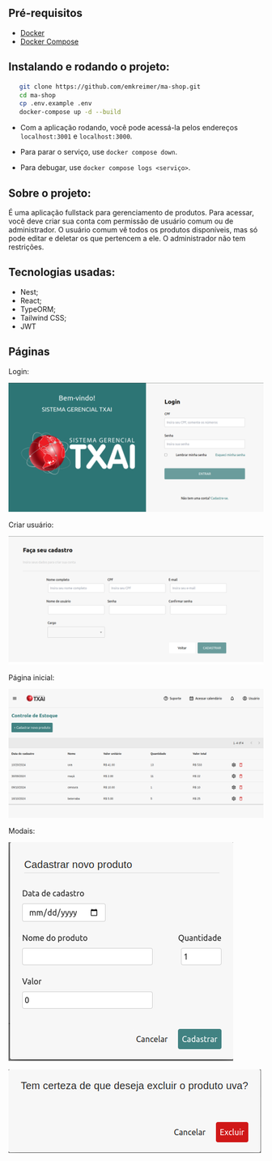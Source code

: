 ## Pré-requisitos

- [Docker](https://www.docker.com/get-started)
- [Docker Compose](https://docs.docker.com/compose/install/)

## Instalando e rodando o projeto:

```bash
   git clone https://github.com/emkreimer/ma-shop.git
   cd ma-shop
   cp .env.example .env
   docker-compose up -d --build
```

- Com a aplicação rodando, você pode acessá-la pelos endereços `localhost:3001` e `localhost:3000`.

- Para parar o serviço, use `docker compose down`.

- Para debugar, use `docker compose logs <serviço>`.

## Sobre o projeto:

É uma aplicação fullstack para gerenciamento de produtos. Para acessar, você deve criar sua conta com permissão de usuário comum ou de administrador.
O usuário comum vê todos os produtos disponíveis, mas só pode editar e deletar os que pertencem a ele. O administrador não tem restrições.

## Tecnologias usadas:

- Nest;
- React;
- TypeORM;
- Tailwind CSS;
- JWT

## Páginas

Login:

![alt text](image.png)

Criar usuário:

![alt text](image-1.png)

Página inicial:

![alt text](image-4.png)

Modais:

![alt text](image-3.png)

![alt text](image-2.png)
